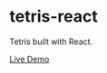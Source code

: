 # tetris-react

Tetris built with React.

[Live Demo](https://clarencechaan.github.io/tetris-react/)
